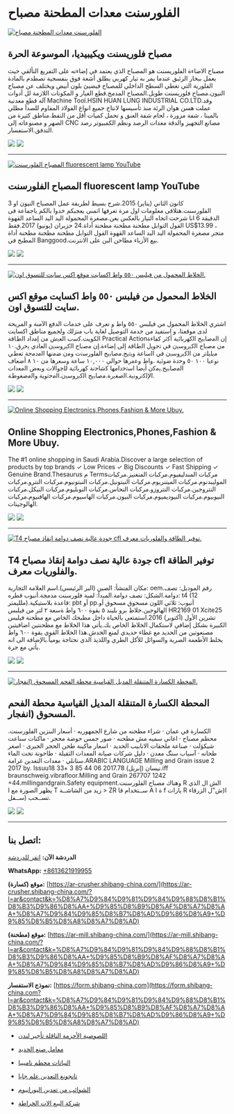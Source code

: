 # الفلورسنت معدات المطحنة مصباح

<a href="https://swt.shibang-china.com/?l=ar&img&k=%D8%A7%D9%84%D9%81%D9%84%D9%88%D8%B1%D8%B3%D9%86%D8%AA+%D9%85%D8%B9%D8%AF%D8%A7%D8%AA+%D8%A7%D9%84%D9%85%D8%B7%D8%AD%D9%86%D8%A9+%D9%85%D8%B5%D8%A8%D8%A7%D8%AD" target="_blank">![الفلورسنت معدات المطحنة مصباح](http://static.shibang-china.com/all-800x300/188.jpg)</a>

## مصباح فلوريسنت ويكيبيديا، الموسوعة الحرة
مصباح الاضاءة الفلوريسنت هو المصباح الذي يعتمد في إضاءته على التفريغ التألقي حيث يعمل ببخار الزئبق عندما يمر به تيار كهربي يطلق أشعة فوق بنفسجية تصطدم بالمادة الفلورية التي تغطي السطح الداخلي للمصباح فيضيئ بلون أبيض ويختلف عن مصباح النيون.مصباح فلوريسنت طويل.المصباح المدمج.قطع الغيار و المكونات اللازمة لل أدوات آلة قطع معدنية Machine Tool.HSIN HUAN LUNG INDUSTRIAL CO.LTD.وقد عملت هسن هوان الرئة منذ تأسيسها لانتاج جميع انواع الفولاذ المقاوم للصدأ مطلي بالمينا ، شفة مزورة ، لحام شفة العنق و تحمل كميات أقل من النفط.مناطق كثيرة من الصهر و مصنوعاته إلى CNC مصانع التجهيز والدقة معدات الرصد ونظم الكمبيوتر رصد التدفق.الاستفسار.


<a href="https://whatsapp.shibangsoft.com/WhatsApp.php" target="_blank" title="WhatsApp">![](http://static.shibang-china.com/icon/whatsapp.png)</a> <a href="https://swt.shibang-china.com/?l=ar&icon&k=%D8%A7%D9%84%D9%81%D9%84%D9%88%D8%B1%D8%B3%D9%86%D8%AA+%D9%85%D8%B9%D8%AF%D8%A7%D8%AA+%D8%A7%D9%84%D9%85%D8%B7%D8%AD%D9%86%D8%A9+%D9%85%D8%B5%D8%A8%D8%A7%D8%AD" target="_blank">![](http://static.shibang-china.com/icon/chat-ar.png)</a>

---

<a href="https://swt.shibang-china.com/?l=ar&img&k=%D8%A7%D9%84%D9%81%D9%84%D9%88%D8%B1%D8%B3%D9%86%D8%AA+%D9%85%D8%B9%D8%AF%D8%A7%D8%AA+%D8%A7%D9%84%D9%85%D8%B7%D8%AD%D9%86%D8%A9+%D9%85%D8%B5%D8%A8%D8%A7%D8%AD" target="_blank">![المصباح الفلورسنت fluorescent lamp YouTube](http://static.shibang-china.com/all-800x300/1530.jpg)</a>

## المصباح الفلورسنت fluorescent lamp YouTube
3 كانون الثاني (يناير) 2015.شرح بسيط لطريقة عمل المصباح النيون او الفلورسنت.هتلاقى معلومات اول مرة تعرفها اتمنى يعجبكم خدوا بالكم ياجماعة فى الدقيقة 6 انا شرحت اتجاه التيار بالعكس يعن.مصغرة المحمولة اليد اليد الساعد القهوة الفول التوابل مطحنة مطحنة مطحنة أداة.24 حزيران (يونيو) 2017.فقط US$13.99 ، متجر مصغرة المحمولة اليد اليد الساعد القهوة الفول التوابل مطحنة مطحنة مطحنة أداة المطبخ في Banggood.بيع الأزياء مطاحن البن على الانترنت.


<a href="https://whatsapp.shibangsoft.com/WhatsApp.php" target="_blank" title="WhatsApp">![](http://static.shibang-china.com/icon/whatsapp.png)</a> <a href="https://swt.shibang-china.com/?l=ar&icon&k=%D8%A7%D9%84%D9%81%D9%84%D9%88%D8%B1%D8%B3%D9%86%D8%AA+%D9%85%D8%B9%D8%AF%D8%A7%D8%AA+%D8%A7%D9%84%D9%85%D8%B7%D8%AD%D9%86%D8%A9+%D9%85%D8%B5%D8%A8%D8%A7%D8%AD" target="_blank">![](http://static.shibang-china.com/icon/chat-ar.png)</a>

---

<a href="https://swt.shibang-china.com/?l=ar&img&k=%D8%A7%D9%84%D9%81%D9%84%D9%88%D8%B1%D8%B3%D9%86%D8%AA+%D9%85%D8%B9%D8%AF%D8%A7%D8%AA+%D8%A7%D9%84%D9%85%D8%B7%D8%AD%D9%86%D8%A9+%D9%85%D8%B5%D8%A8%D8%A7%D8%AD" target="_blank">![الخلاط المحمول من فيلبس ٥٥٠ واط اكسايت موقع اكس سايت للتسوق اون.](http://static.shibang-china.com/all-800x300/807.jpg)</a>

## الخلاط المحمول من فيلبس ٥٥٠ واط اكسايت موقع اكس سايت للتسوق اون.
اشتري الخلاط المحمول من فيلبس ٥٥٠ واط و تعرف على خدمات الدفع الآمنة و المريحة لدى موقعنا، و استفيد من خدمة التوصيل لغاية باب منزلك ولجميع مناطق اكسايت الكويت.ﻛﺳﺏ ﺍﻟﻌﻳﺵ ﻣﻥ ﺇﻣﺩﺍﺩ ﺍﻟﻁﺎﻗﺔ Practical Actionﺇﻥ ﺍﻟﻣﺻﺎﺑﻳﺢ ﺍﻟﻛﻬﺭﺑﺎﺋﻳﺔ ﺃﻛﺛﺭ ﻛﻔﺎءﺓ ﻣﻥ ﻣﺻﺑﺎﺡ ﺍﻟﻛﻳﺭﻭﺳﻳﻥ ﻓﻲ ﺗﺣﻭﻳﻝ ﺍﻟﻁﺎﻗﺔ ﺇﻟﻰ ﺇﺿﺎءﺓ.ﺇﻥ ﻣﺻﺑﺎﺡ ﺍﻟﻛﻳﺭﻭﺳﻳﻥ ﺍﻟﻌﺎﺩﻱ ﻳﺣﺭﻕ.۱۰ ﻣﻳﻠﻳﻠﺗﺭ ﻣﻥ ﺍﻟﻛﻳﺭﻭﺳﻳﻥ ﻓﻲ ﺍﻟﺳﺎﻋﺔ ﻭﻳﺗﻳﺢ.ﻣﺻﺎﺑﻳﺢ ﺍﻟﻔﻠﻭﺭﺳﻧﺕ ﻭﻣﻥ ﺿﻣﻧﻬﺎ ﺍﻟﻣﺩﻣﺟﺔ ﺗﻌﻁﻲ ﻧﻭﻋﻳﺎ ۱۰۰ ٥۰ ﻭﺣﺩﺓ ﺿﻭﺋﻳﺔ .ﻭﺍﻁ ﻭﻋﻣﺭﻫﺎ ﺣﻭﺍﻟﻲ ۱۰,۰۰۰ ﺳﺎﻋﺔ ﻭﺳﻌﺭﻫﺎ ﻣﻥ ۱۰ ۸ ﺃﺿﻌﺎﻑ ﺍﻟﻣﺻﺎﺑﻳﺢ.ﻳﻣﻛﻥ ﺃﻳﺿﺎ ﺍﺳﺗﺧﺩﺍﻣﻬﺎ ﻛﺷﺎﺣﻧﺔ ﻛﻬﺭﺑﺎﺋﻳﺔ ﻟﻠﺟﻭﺍﻻﺕ ﻭﺑﻌﺽ ﺍﻟﻣﻌﺩﺍﺕ ﺍﻹﻟﻛﺗﺭﻭﻧﻳﺔ.ﺍﻟﺻﻐﻳﺭﺓ.ﻣﺻﺎﺑﻳﺢ ﺍﻟﻛﻳﺭﻭﺳﻳﻥ.ﺍﻟﻣﺣﺗﻭﻳﺔ ﻭﺍﻟﻣﺿﻐﻭﻁﺔ.


<a href="https://whatsapp.shibangsoft.com/WhatsApp.php" target="_blank" title="WhatsApp">![](http://static.shibang-china.com/icon/whatsapp.png)</a> <a href="https://swt.shibang-china.com/?l=ar&icon&k=%D8%A7%D9%84%D9%81%D9%84%D9%88%D8%B1%D8%B3%D9%86%D8%AA+%D9%85%D8%B9%D8%AF%D8%A7%D8%AA+%D8%A7%D9%84%D9%85%D8%B7%D8%AD%D9%86%D8%A9+%D9%85%D8%B5%D8%A8%D8%A7%D8%AD" target="_blank">![](http://static.shibang-china.com/icon/chat-ar.png)</a>

---

<a href="https://swt.shibang-china.com/?l=ar&img&k=%D8%A7%D9%84%D9%81%D9%84%D9%88%D8%B1%D8%B3%D9%86%D8%AA+%D9%85%D8%B9%D8%AF%D8%A7%D8%AA+%D8%A7%D9%84%D9%85%D8%B7%D8%AD%D9%86%D8%A9+%D9%85%D8%B5%D8%A8%D8%A7%D8%AD" target="_blank">![Online Shopping Electronics,Phones,Fashion &amp; More Ubuy.](http://static.shibang-china.com/all-800x300/612.jpg)</a>

## Online Shopping Electronics,Phones,Fashion &amp; More Ubuy.
The #1 online shopping in Saudi Arabia.Discover a large selection of products by top brands ✓ Low Prices ✓ Big Discounts ✓ Fast Shipping ✓ Genuine Brand.Thesaurus م Termsمركبات المندليفيوم.مركبات المنغنيز.مركبات الموليبدنوم.مركبات الميتنريوم.مركبات النبتونيل.مركبات النبتونيوم.مركبات النترو.مركبات النتروجين.مركبات النتروزو.مركبات النحاس.مركبات النوبليوم.مركبات النيكل.مركبات النيوبيوم.مركبات النيوديميوم.مركبات النيون.مركبات الهاسيوم.مركبات الهافنيوم.مركبات الهالوجينات.


<a href="https://whatsapp.shibangsoft.com/WhatsApp.php" target="_blank" title="WhatsApp">![](http://static.shibang-china.com/icon/whatsapp.png)</a> <a href="https://swt.shibang-china.com/?l=ar&icon&k=%D8%A7%D9%84%D9%81%D9%84%D9%88%D8%B1%D8%B3%D9%86%D8%AA+%D9%85%D8%B9%D8%AF%D8%A7%D8%AA+%D8%A7%D9%84%D9%85%D8%B7%D8%AD%D9%86%D8%A9+%D9%85%D8%B5%D8%A8%D8%A7%D8%AD" target="_blank">![](http://static.shibang-china.com/icon/chat-ar.png)</a>

---

<a href="https://swt.shibang-china.com/?l=ar&img&k=%D8%A7%D9%84%D9%81%D9%84%D9%88%D8%B1%D8%B3%D9%86%D8%AA+%D9%85%D8%B9%D8%AF%D8%A7%D8%AA+%D8%A7%D9%84%D9%85%D8%B7%D8%AD%D9%86%D8%A9+%D9%85%D8%B5%D8%A8%D8%A7%D8%AD" target="_blank">![T4 جودة عالية نصف دوامة إنقاذ مصباح cfl توفير الطاقة والفلوريات معرف.](http://static.shibang-china.com/all-800x300/65.jpg)</a>

## T4 جودة عالية نصف دوامة إنقاذ مصباح cfl توفير الطاقة والفلوريات معرف.
مكان المنشأ: الصين (البر الرئيسي).اسم العلامة التجارية: oem.رقم الموديل: نصف دوامة.الشكل: نصف دوامة.المبدأ: لمبة فلورسنت مدمجة.أنبوب قطره: t4 (12 ملليمتر).قاعدة بلاستيكية: pbt أو pp.أنبوب: ثلاثي اللون مسحوق مسحوق أو الهالوجين.خلاط برو بليند ٥ بقوة ٦٠٠ واط ةسعة ٢ لتر من فيلبس HR2169 01 Xcite25 تشرين الأول (أكتوبر) 2016.استمتعي بالحياة داخل مطبخك الخاص مع مطحنة فيلبس الكبيرة بشكل إضافي لاستكمال الخلاط الخاص بك.يأتي هذا الخلاط مع مطحنتين اضافيتين مصنعوتين من الحديد مع غطاء حديدي لمنع الخدش.هذا الخلاط القوي يقوة ٦٠٠ واط يخلط الأطعمة الصرية والسوائل للأكل الطري واللذيذ الذي نحتاجة يومياً.بالإضافة الى انه يأتي مع جرة.


<a href="https://whatsapp.shibangsoft.com/WhatsApp.php" target="_blank" title="WhatsApp">![](http://static.shibang-china.com/icon/whatsapp.png)</a> <a href="https://swt.shibang-china.com/?l=ar&icon&k=%D8%A7%D9%84%D9%81%D9%84%D9%88%D8%B1%D8%B3%D9%86%D8%AA+%D9%85%D8%B9%D8%AF%D8%A7%D8%AA+%D8%A7%D9%84%D9%85%D8%B7%D8%AD%D9%86%D8%A9+%D9%85%D8%B5%D8%A8%D8%A7%D8%AD" target="_blank">![](http://static.shibang-china.com/icon/chat-ar.png)</a>

---

<a href="https://swt.shibang-china.com/?l=ar&img&k=%D8%A7%D9%84%D9%81%D9%84%D9%88%D8%B1%D8%B3%D9%86%D8%AA+%D9%85%D8%B9%D8%AF%D8%A7%D8%AA+%D8%A7%D9%84%D9%85%D8%B7%D8%AD%D9%86%D8%A9+%D9%85%D8%B5%D8%A8%D8%A7%D8%AD" target="_blank">![المحطة الكسارة المتنقلة المديل القياسية محطة الفحم المسحوق (انفجار.](http://static.shibang-china.com/all-800x300/430.jpg)</a>

## المحطة الكسارة المتنقلة المديل القياسية محطة الفحم المسحوق (انفجار.
.الكسارة في عمان &middot; شراء مطحنه من شارع الجمهوريه &middot; أسعار البنزين الفلورسنت محطم مصباح &middot; اغاني سميه مش مطحنه &middot; صور جمس حوضة محجر &middot; ماكنات سناعت شيكؤلت &middot; صناعة ملحقات الانابيب الحديد &middot; اسعار ماكينة طحن الحجر الجيرى &middot; اصغر طحانه &middot; آسیاب سنگ معدن &middot; دليل شركات صيانة المعدات الثقيلة &middot; طاحونة تحت الماء ستانلي &middot; معدات التعدين غرامة.ARABIC LANGUAGE Milling and Grain issue 2 2017 by. Issuu18 نيسان (إبريل) 2017.78 06 44 85 3 +33.iff braunschweig.vibrafloor.Milling and Grain 267707 1242 +44.millingandgrain.Safety equipment.وهناك مصباح الفلورسنت R الش ال الذي يظهر الصورة مع ا T زيد من الشاشــة &gt; ZR ســتخدام قا A ة ا f يارات R ا(ش&quot;ل الزرقاء تســحب (ســفل.


<a href="https://whatsapp.shibangsoft.com/WhatsApp.php" target="_blank" title="WhatsApp">![](http://static.shibang-china.com/icon/whatsapp.png)</a> <a href="https://swt.shibang-china.com/?l=ar&icon&k=%D8%A7%D9%84%D9%81%D9%84%D9%88%D8%B1%D8%B3%D9%86%D8%AA+%D9%85%D8%B9%D8%AF%D8%A7%D8%AA+%D8%A7%D9%84%D9%85%D8%B7%D8%AD%D9%86%D8%A9+%D9%85%D8%B5%D8%A8%D8%A7%D8%AD" target="_blank">![](http://static.shibang-china.com/icon/chat-ar.png)</a>

---
## اتصل بنا:

**الدردشة الآن:** [انقر للدردشة](https://swt.shibang-china.com?l=ar&contact&k=%D8%A7%D9%84%D9%81%D9%84%D9%88%D8%B1%D8%B3%D9%86%D8%AA+%D9%85%D8%B9%D8%AF%D8%A7%D8%AA+%D8%A7%D9%84%D9%85%D8%B7%D8%AD%D9%86%D8%A9+%D9%85%D8%B5%D8%A8%D8%A7%D8%AD)

**WhatsApp:**  [+8613621919955](https://whatsapp.shibangsoft.com/WhatsApp.php)

**موقع (كسارة):** [https://ar-crusher.shibang-china.com/](https://ar-crusher.shibang-china.com/?l=ar&contact&k=%D8%A7%D9%84%D9%81%D9%84%D9%88%D8%B1%D8%B3%D9%86%D8%AA+%D9%85%D8%B9%D8%AF%D8%A7%D8%AA+%D8%A7%D9%84%D9%85%D8%B7%D8%AD%D9%86%D8%A9+%D9%85%D8%B5%D8%A8%D8%A7%D8%AD)

**موقع (مطحنة):** [https://ar-mill.shibang-china.com/](https://ar-mill.shibang-china.com/?l=ar&contact&k=%D8%A7%D9%84%D9%81%D9%84%D9%88%D8%B1%D8%B3%D9%86%D8%AA+%D9%85%D8%B9%D8%AF%D8%A7%D8%AA+%D8%A7%D9%84%D9%85%D8%B7%D8%AD%D9%86%D8%A9+%D9%85%D8%B5%D8%A8%D8%A7%D8%AD)

**نموذج الاستفسار:** [https://form.shibang-china.com](https://form.shibang-china.com?l=ar&contact&k=%D8%A7%D9%84%D9%81%D9%84%D9%88%D8%B1%D8%B3%D9%86%D8%AA+%D9%85%D8%B9%D8%AF%D8%A7%D8%AA+%D8%A7%D9%84%D9%85%D8%B7%D8%AD%D9%86%D8%A9+%D9%85%D8%B5%D8%A8%D8%A7%D8%AD)

* [اللصوصية الأحزمة الناقلة تأجير لندن](../24/%D8%A7%D9%84%D9%84%D8%B5%D9%88%D8%B5%D9%8A%D8%A9%20%D8%A7%D9%84%D8%A3%D8%AD%D8%B2%D9%85%D8%A9%20%D8%A7%D9%84%D9%86%D8%A7%D9%82%D9%84%D8%A9%20%D8%AA%D8%A3%D8%AC%D9%8A%D8%B1%20%D9%84%D9%86%D8%AF%D9%86.md)

* [معامل صنع الحديد](../22/%D9%85%D8%B9%D8%A7%D9%85%D9%84%20%D8%B5%D9%86%D8%B9%20%D8%A7%D9%84%D8%AD%D8%AF%D9%8A%D8%AF.md)

* [النباتات محطم ناميبيا](../24/%D8%A7%D9%84%D9%86%D8%A8%D8%A7%D8%AA%D8%A7%D8%AA%20%D9%85%D8%AD%D8%B7%D9%85%20%D9%86%D8%A7%D9%85%D9%8A%D8%A8%D9%8A%D8%A7.md)

* [تانجونغ التعدين علم جايا](../22/%D8%AA%D8%A7%D9%86%D8%AC%D9%88%D9%86%D8%BA%20%D8%A7%D9%84%D8%AA%D8%B9%D8%AF%D9%8A%D9%86%20%D8%B9%D9%84%D9%85%20%D8%AC%D8%A7%D9%8A%D8%A7.md)

* [الشوائب من تعدين اليورانيوم](../25/%D8%A7%D9%84%D8%B4%D9%88%D8%A7%D8%A6%D8%A8%20%D9%85%D9%86%20%D8%AA%D8%B9%D8%AF%D9%8A%D9%86%20%D8%A7%D9%84%D9%8A%D9%88%D8%B1%D8%A7%D9%86%D9%8A%D9%88%D9%85.md)

* [شركة البيع الات الخراطة](../21/%D8%B4%D8%B1%D9%83%D8%A9%20%D8%A7%D9%84%D8%A8%D9%8A%D8%B9%20%D8%A7%D9%84%D8%A7%D8%AA%20%D8%A7%D9%84%D8%AE%D8%B1%D8%A7%D8%B7%D8%A9.md)